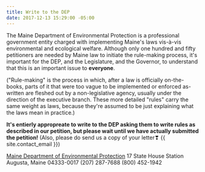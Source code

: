 ```yaml
---
title: Write to the DEP
date: 2017-12-13 15:29:00 -05:00
---
```


The Maine Department of Environmental Protection is a professional government entity charged with implementing Maine's laws vis-à-vis environmental and ecological welfare. Although only one hundred and fifty petitioners are needed by Maine law to initiate the rule-making process, it's important for the DEP, and the Legislature, and the Governor, to understand that this is an important issue to **everyone**.

("Rule-making" is the process in which, after a law is officially on-the-books, parts of it that were too vague to be implemented or enforced as-written are fleshed out by a non-legislative agency, usually under the direction of the executive branch. These more detailed "rules" carry the same weight as laws, because they're assumed to be just explaining what the laws mean in practice.)

**It's entierly appropreate to write to the DEP asking them to write rules as described in our petition, but please wait until we have actually submitted the petition!** (Also, please do send us a copy of your letter❣ {{ site.contact_email }})

[Maine Department of Environmental Protection](https://www1.maine.gov/dep/contact/index.html)
17 State House Station
Augusta, Maine 04333-0017
(207) 287-7688
(800) 452-1942